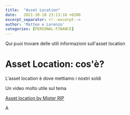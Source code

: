 ```yaml
---
title:  "Asset Location"
date:   2021-10-18 23:13:18 +0200
excerpt_separator: <!--excerpt-->
author: 'Matteo e Lorenzo'
categories: [PERSONAL-FINANCE]
---
```

Qui puoi trovare delle utili informazioni sull'asset location

<!--excerpt-->

# Asset Location: cos'è?

L'asset location è dove mettiamo i nostri soldi


Un video molto utile sul tema

[Asset location by Mister RIP](https://www.youtube.com/watch?v=jO6YhYzI2Fs)



A